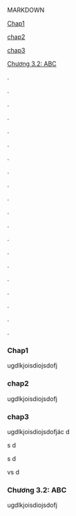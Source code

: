 MARKDOWN

[Chap1](#chap1)

[chap2](#chap2)

[chap3](#chap3)

[Chương 3.2: ABC](#Chương3.2:ABC)

.

.

.

.

.

.

.

.

.

.

.

.

.

.

.

.

.

.

.

.

### Chap1
ugdlkjoisdiojsdofj

### chap2
ugdlkjoisdiojsdofj

### chap3
ugdlkjoisdiojsdofjác
d


s
d


s
d

vs
d


### <a name="Chương3.2:ABC"></a>Chương 3.2: ABC
ugdlkjoisdiojsdofj
